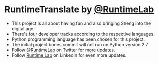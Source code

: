 # RuntimeTranslate by [@RuntimeLab](https://twitter.com/RuntimeLab)
- This project is all about having fun and also bringing Sheng into the digital age.
- There's four developer tracks according to the respective languages.
- Python programming language has been chosen for this project.
- The initial project bones commit will not run on Python version 2.7
- Follow [@RuntimeLab](https://twitter.com/RuntimeLab) on Twitter for more updates.
- Follow [Runtime Lab](https://www.linkedin.com/company/runtime-club?trk=ppro_cprof) on LinkedIn for even more updates.
